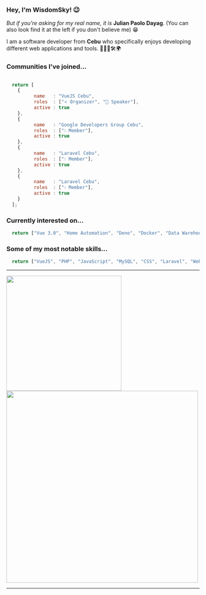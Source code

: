 ### Hey, I'm WisdomSky! 😉


<i>But if you're asking for my real name, it is </i> <strong>Julian Paolo Dayag</strong>. (You can also look find it at the left if you don't believe me) 😁


I am a software developer from **Cebu** who specifically enjoys developing different web applications and tools. 👨🏽‍💻🛠🌍

### Communities I've joined...
```javascript

  return [
    {
          name   : "VueJS Cebu",
          roles  : ["⭐️ Organizer", "🎤 Speaker"],
          active : true
    },
    {
          name   : "Google Developers Group Cebu",
          roles  : ["💧 Member"],
          active : true
    },
    {
          name   : "Laravel Cebu",
          roles  : ["💧 Member"],
          active : true
    },
    {
          name   : "Laravel Cebu",
          roles  : ["💧 Member"],
          active : true
    }
  ];

```
### Currently interested on...
```javascript
  return ["Vue 3.0", "Home Automation", "Deno", "Docker", "Data Warehousing", "Jamstack"];
```

### Some of my most notable skills...
```javascript
  return ["VueJS", "PHP", "JavaScript", "MySQL", "CSS", "Laravel", "Webpack", "Web Design", "Image editing"]; // and more...
```
___

<img src="https://github-readme-stats.vercel.app/api?username=wisdomsky&show_icons=true&title_color=fff&icon_color=79ff97&text_color=9f9f9f&bg_color=151515" width="300" /><img src="https://www.flagcounter.me/bL9" width="500"/>

___


